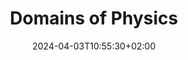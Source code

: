 ---
title: "Domains of Physics"
description: "This is an overview over the covered domains of physics"
date: 2024-04-03T10:55:30+02:00
draft: false
---